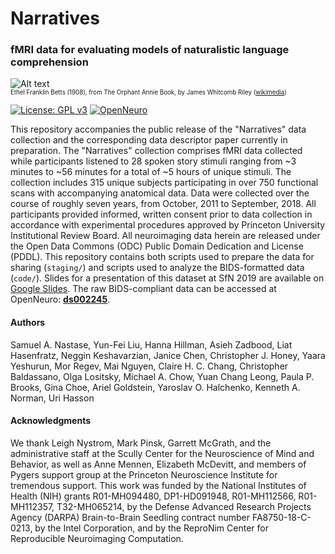# Narratives  
### fMRI data for evaluating models of naturalistic language comprehension

![Alt text](https://upload.wikimedia.org/wikipedia/commons/a/a0/Orphant_Annie_Book_%E2%80%93_Title_page.jpg?raw=true&s=100 "The Orphant Annie Book")  
<sub><sup>Ethel Franklin Betts (1908), from The Orphant Annie Book, by James Whitcomb Riley ([wikimedia](https://commons.wikimedia.org/wiki/File:Orphant_Annie_Book_%E2%80%93_Title_page.jpg))</sup></sub>

[![License: GPL v3](https://img.shields.io/badge/License-GPLv3-blue.svg)](https://www.gnu.org/licenses/gpl-3.0)
[![OpenNeuro](https://img.shields.io/badge/Data-OpenNeuro-teal)](https://openneuro.org/datasets/ds002245)

This repository accompanies the public release of the "Narratives" data collection and the corresponding data descriptor paper currently in preparation. The "Narratives" collection comprises fMRI data collected while participants listened to 28 spoken story stimuli ranging from ~3 minutes to ~56 minutes for a total of ~5 hours of unique stimuli. The collection includes 315 unique subjects participating in over 750 functional scans with accompanying anatomical data. Data were collected over the course of roughly seven years, from October, 2011 to September, 2018. All participants provided informed, written consent prior to data collection in accordance with experimental procedures approved by Princeton University Institutional Review Board. All neuroimaging data herein are released under the Open Data Commons (ODC) Public Domain Dedication and License (PDDL). This repository contains both scripts used to prepare the data for sharing (`staging/`) and scripts used to analyze the BIDS-formatted data (`code/`). Slides for a presentation of this dataset at SfN 2019 are available on [Google Slides](https://docs.google.com/presentation/d/1KNViRGPHFf53PJLTM-1B1ZguHXSPWR2nppkLWNLSuy8/edit?usp=sharing). The raw BIDS-compliant data can be accessed at OpenNeuro: [**ds002245**](https://openneuro.org/datasets/ds002245).

#### Authors
Samuel A. Nastase, Yun-Fei Liu, Hanna Hillman, Asieh Zadbood, Liat Hasenfratz, Neggin Keshavarzian, Janice Chen, Christopher J. Honey, Yaara Yeshurun, Mor Regev, Mai Nguyen, Claire H. C. Chang, Christopher Baldassano, Olga Lositsky, Michael A. Chow, Yuan Chang Leong, Paula P. Brooks, Gina Choe, Ariel Goldstein, Yaroslav O. Halchenko, Kenneth A. Norman, Uri Hasson

#### Acknowledgments
We thank Leigh Nystrom, Mark Pinsk, Garrett McGrath, and the administrative staff at the Scully Center for the Neuroscience of Mind and Behavior, as well as Anne Mennen, Elizabeth McDevitt, and members of Pygers support group at the Princeton Neuroscience Institute for tremendous support. This work was funded by the National Institutes of Health (NIH) grants R01-MH094480, DP1-HD091948, R01-MH112566, R01-MH112357, T32-MH065214, by the Defense Advanced Research Projects Agency (DARPA) Brain-to-Brain Seedling contract number FA8750-18-C-0213, by the Intel Corporation, and by the ReproNim Center for Reproducible Neuroimaging Computation.
